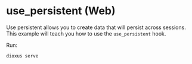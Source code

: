 # use_persistent (Web)

Use persistent allows you to create data that will persist across sessions. This example will teach you how to use the `use_persistent` hook.

Run:

```dioxus serve```